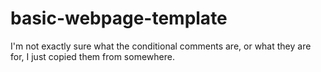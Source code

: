 # basic-webpage-template
I'm not exactly sure what the conditional comments are, or what they are for, I just copied them from somewhere.

